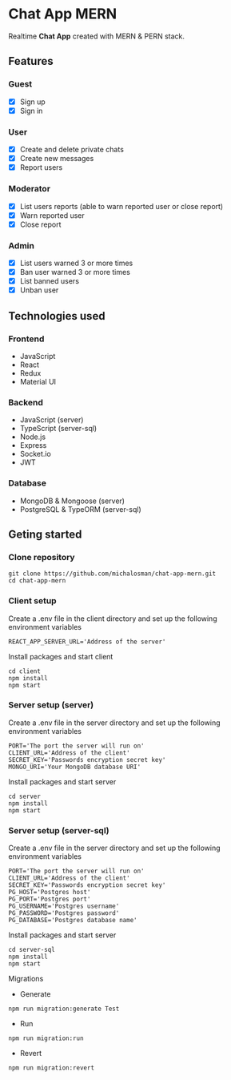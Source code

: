 # Chat App MERN

Realtime **Chat App** created with MERN & PERN stack.

## Features

### Guest

- [x] Sign up
- [x] Sign in

### User

- [x] Create and delete private chats
- [x] Create new messages
- [x] Report users

### Moderator

- [x] List users reports (able to warn reported user or close report)
- [x] Warn reported user
- [x] Close report

### Admin

- [x] List users warned 3 or more times
- [x] Ban user warned 3 or more times
- [x] List banned users
- [x] Unban user

## Technologies used

### Frontend

- JavaScript
- React
- Redux
- Material UI

### Backend

- JavaScript (server)
- TypeScript (server-sql)
- Node.js
- Express
- Socket.io
- JWT

### Database

- MongoDB & Mongoose (server)
- PostgreSQL & TypeORM (server-sql)

## Geting started

### Clone repository

```
git clone https://github.com/michalosman/chat-app-mern.git
cd chat-app-mern
```

### Client setup

Create a .env file in the client directory and set up the following environment variables

```
REACT_APP_SERVER_URL='Address of the server'
```

Install packages and start client

```
cd client
npm install
npm start
```

### Server setup (server)

Create a .env file in the server directory and set up the following environment variables

```
PORT='The port the server will run on'
CLIENT_URL='Address of the client'
SECRET_KEY='Passwords encryption secret key'
MONGO_URI='Your MongoDB database URI'
```

Install packages and start server

```
cd server
npm install
npm start
```

### Server setup (server-sql)

Create a .env file in the server directory and set up the following environment variables

```
PORT='The port the server will run on'
CLIENT_URL='Address of the client'
SECRET_KEY='Passwords encryption secret key'
PG_HOST='Postgres host'
PG_PORT='Postgres port'
PG_USERNAME='Postgres username'
PG_PASSWORD='Postgres password'
PG_DATABASE='Postgres database name'
```

Install packages and start server

```
cd server-sql
npm install
npm start
```

Migrations

- Generate

```
npm run migration:generate Test
```

- Run

```
npm run migration:run
```

- Revert

```
npm run migration:revert
```
